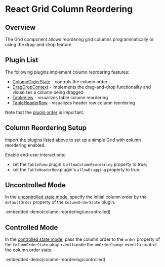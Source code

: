 # React Grid Column Reordering

## Overview

The Grid component allows reordering grid columns programmatically or using the drag-and-drop feature.

## Plugin List

The following plugins implement column reordering features:
- [ColumnOrderState](../reference/column-order-state.md) - controls the column order
- [DragDropContext](../reference/drag-drop-context.md) - implements the drag-and-drop functionality and visualizes a column being dragged
- [TableView](../reference/table-view.md) - visualizes table column reordering
- [TableHeaderRow](../reference/table-header-row.md) - visualizes header row column reordering

Note that the [plugin order](../README.md#plugin-order) is important.

## Column Reordering Setup

Import the plugins listed above to set up a simple Grid with column reordering enabled.

Enable end-user interactions:
- set the `TableView` plugin's `allowColumnReordering` property to true;
- set the `TableHeaderRow` plugin's `allowDragging` property to true.

## Uncontrolled Mode

In the [uncontrolled state mode](controlled-and-uncontrolled-modes.md), specify the initial column order by the `defaultOrder` property of the `ColumnOrderState` plugin.

.embedded-demo(column-reordering/uncontrolled)

## Controlled Mode

In the [controlled state mode](controlled-and-uncontrolled-modes.md), pass the column order to the `order` property of the `ColumnOrderState` plugin and handle the `onOrderChange` event to control the column order state.

.embedded-demo(column-reordering/controlled)
